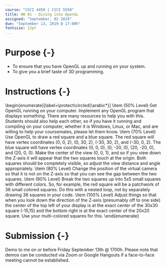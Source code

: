 ```yaml
---
course: "CSCI 4458 | CSCI 5558"
title: HW 01 - Diving into OpenGL
assigned: "September, 02 2019"
due: "September 13, 2019 @ 17:00h"
fontsize: 12pt
...
```


# Purpose {-}

* To ensure that you have OpenGL up and running on your system.
* To give you a brief taste of 3D programming.

# Instructions {-}

\begin{enumerate}[label=\protect\circled{\arabic*}]
\item (50\% Level) Get OpenGL running on your computer. Implement any OpenGL program that displays something. There are many resources to help you with this. Students should also help each other, so if you have it running and compiling on your computer, whether it is Windows, Linux, or Mac, and are willing to help your coursemates, please let them know.
\item (70\% Level) Use OpenGL to draw a red square and a blue square. The red square will have vertex coordinates (0, 0, 2), (0, 30, 2), (-30, 30, 2), and (-30, 0, 2). The blue square will have vertex coordinates (0, 0, 0), (0, -20, 0), (20, -20, 0), and (20, 0, 0). Make the center of the view (0, 0, 1), and so if you view down the Z-axis it will appear that the two squares touch at the origin. Both squares should be completely visible, so adjust the view distance and angle appropriately.
\item (80\% Level) Change the position of the virtual camera so that it is not on the Z-axis so that you can see the gap between the two squares.
\item (90\% Level) Break the two squares up into 5x5 small squares with different colors. So, for example, the red square will be a patchwork of 36 small colored squares. Do this with a nested loop, not by separately drawing 36 squares in your code.
\item (100\% Level) Adjust things so that when you look down the direction of the Z-axis (presumably off to one side) the center of the top left of your display is at the exact center of the 30x30 square (-15,15) and the bottom right is at the exact center of the 20x20 square. Use your multi-colored squares for this.
\end{enumerate}

# Submission {-}

Demo to me on or before Friday September 13th @ 1700h. Please note that demos can be conducted via Zoom or Google Hangouts if a face-to-face meeting cannot be established.
